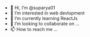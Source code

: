 - 👋 Hi, I’m @suparya01
- 👀 I’m interested in web devlopment 
- 🌱 I’m currently learning ReactJs
- 💞️ I’m looking to collaborate on ...
- 📫 How to reach me ...

<!---
suparya01/suparya01 is a ✨ special ✨ repository because its `README.md` (this file) appears on your GitHub profile.
You can click the Preview link to take a look at your changes.
--->
